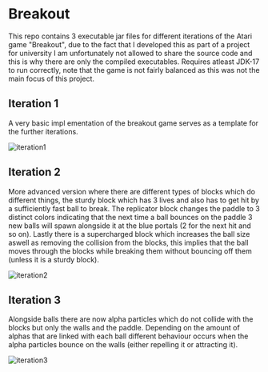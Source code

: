 # Breakout
This repo contains 3 executable jar files for different iterations of the Atari game "Breakout", due to the fact that I developed this as part of a project for university I am unfortunately not allowed to share the source code and this is why there are only the compiled executables. Requires atleast JDK-17 to run correctly, note that the game is not fairly balanced as this was not the main focus of this project.

## Iteration 1 
A very basic impl
ementation of the breakout game serves as a template for the further iterations. 

![iteration1](https://github.com/bepnos/Breakout/assets/80769012/6df02f08-4c04-4d34-9282-c241135e9534)

## Iteration 2 
More advanced version where there are different types of blocks which do different things, the sturdy block which has 3 lives and also has to get hit by a sufficiently fast ball to break. The replicator block changes the paddle to 3 distinct colors indicating that the next time a ball bounces on the paddle 3 new balls will spawn alongside it at the blue portals (2 for the next hit and so on). Lastly there is a supercharged block which increases the ball size aswell as removing the collision from the blocks, this implies that the ball moves through the blocks while breaking them without bouncing off them (unless it is a sturdy block). 

![iteration2](https://github.com/bepnos/Breakout/assets/80769012/7d26fdc5-9e3c-4acd-989b-819f5d36375f)

## Iteration 3 
Alongside balls there are now alpha particles which do not collide with the blocks but only the walls and the paddle. Depending on the amount of alphas that are linked with each ball different behaviour occurs when the alpha particles bounce on the walls (either repelling it or attracting it). 

![iteration3](https://github.com/bepnos/Breakout/assets/80769012/53848300-f7e2-4473-9bf4-684583504db7)
